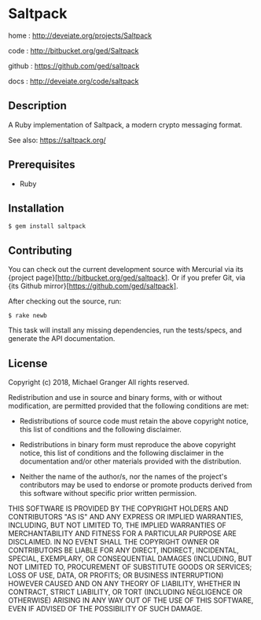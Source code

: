 # Saltpack

home
: http://deveiate.org/projects/Saltpack

code
: http://bitbucket.org/ged/Saltpack

github
: https://github.com/ged/saltpack

docs
: http://deveiate.org/code/saltpack


## Description

A Ruby implementation of Saltpack, a modern crypto messaging format.

See also: https://saltpack.org/


## Prerequisites

* Ruby


## Installation

    $ gem install saltpack


## Contributing

You can check out the current development source with Mercurial via its
{project page}[http://bitbucket.org/ged/saltpack]. Or if you prefer Git, via 
{its Github mirror}[https://github.com/ged/saltpack].

After checking out the source, run:

    $ rake newb

This task will install any missing dependencies, run the tests/specs,
and generate the API documentation.


## License

Copyright (c) 2018, Michael Granger
All rights reserved.

Redistribution and use in source and binary forms, with or without
modification, are permitted provided that the following conditions are met:

* Redistributions of source code must retain the above copyright notice,
  this list of conditions and the following disclaimer.

* Redistributions in binary form must reproduce the above copyright notice,
  this list of conditions and the following disclaimer in the documentation
  and/or other materials provided with the distribution.

* Neither the name of the author/s, nor the names of the project's
  contributors may be used to endorse or promote products derived from this
  software without specific prior written permission.

THIS SOFTWARE IS PROVIDED BY THE COPYRIGHT HOLDERS AND CONTRIBUTORS "AS IS"
AND ANY EXPRESS OR IMPLIED WARRANTIES, INCLUDING, BUT NOT LIMITED TO, THE
IMPLIED WARRANTIES OF MERCHANTABILITY AND FITNESS FOR A PARTICULAR PURPOSE ARE
DISCLAIMED. IN NO EVENT SHALL THE COPYRIGHT OWNER OR CONTRIBUTORS BE LIABLE
FOR ANY DIRECT, INDIRECT, INCIDENTAL, SPECIAL, EXEMPLARY, OR CONSEQUENTIAL
DAMAGES (INCLUDING, BUT NOT LIMITED TO, PROCUREMENT OF SUBSTITUTE GOODS OR
SERVICES; LOSS OF USE, DATA, OR PROFITS; OR BUSINESS INTERRUPTION) HOWEVER
CAUSED AND ON ANY THEORY OF LIABILITY, WHETHER IN CONTRACT, STRICT LIABILITY,
OR TORT (INCLUDING NEGLIGENCE OR OTHERWISE) ARISING IN ANY WAY OUT OF THE USE
OF THIS SOFTWARE, EVEN IF ADVISED OF THE POSSIBILITY OF SUCH DAMAGE.


